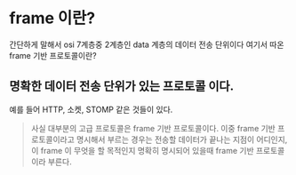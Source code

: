 
# frame 이란? 
간단하게 말해서 osi 7계층중 2계층인 data 계층의 데이터 전송 단위이다
여기서 따온 frame 기반 프로토콜이란?


## 명확한 데이터 전송 단위가 있는 프로토콜 이다.
예를 들어 HTTP, 소켓, STOMP 같은 것들이 있다.

> 사실 대부분의 고급 프로토콜은 frame 기반 프로토콜이다. 이중 frame 기반 프로토콜이라고 명시해서 부르는 경우는 전송할 데이터가 끝나는 지점이 어디인지, 이 frame 이 무엇을 할 목적인지 명확히 명시되어 있을때 frame 기반 프로토콜이라 부른다.